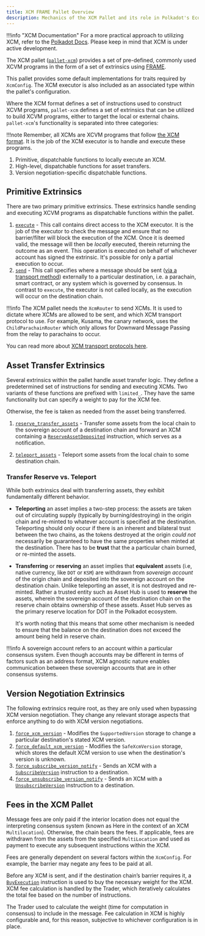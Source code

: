 ```yaml
---
title: XCM FRAME Pallet Overview
description: Mechanics of the XCM Pallet and its role in Polkadot's Ecosystem.
---
```


!!!info "XCM Documentation"
    For a more practical approach to utilizing XCM, refer to the [Polkadot Docs](https://docs.polkadot.com/develop/interoperability/intro-to-xcm/). Please keep in mind that XCM is under active development.

The XCM pallet
([`pallet-xcm`](https://github.com/paritytech/polkadot-sdk/blob/master/polkadot/xcm/pallet-xcm/src/lib.rs))
provides a set of pre-defined, commonly used XCVM programs in the form of a set of extrinsics using
[FRAME](https://docs.polkadot.com/develop/parachains/intro-polkadot-sdk/#frame).

This pallet provides some default implementations for traits required by `XcmConfig`. The XCM
executor is also included as an associated type within the pallet's configuration.

Where the XCM format defines a set of instructions used to construct XCVM programs, `pallet-xcm`
defines a set of extrinsics that can be utilized to build XCVM programs, either to target the local
or external chains. `pallet-xcm`'s functionality is separated into three categories:

!!!note
      Remember, all XCMs are XCVM programs that follow [the XCM format](https://github.com/paritytech/xcm-format). It is the job of the XCM executor is to handle and execute these programs.

1. Primitive, dispatchable functions to locally execute an XCM.
2. High-level, dispatchable functions for asset transfers.
3. Version negotiation-specific dispatchable functions.

## Primitive Extrinsics

There are two primary primitive extrinsics. These extrinsics handle sending and executing XCVM
programs as dispatchable functions within the pallet.

1. [`execute`](https://github.com/paritytech/polkadot-sdk/blob/a808a3a0918ffbce314dbe00e03761e7a8f8ce79/polkadot/xcm/pallet-xcm/src/lib.rs#L902) -
   This call contains direct access to the XCM executor. It is the job of the executor to check the
   message and ensure that no barrier/filter will block the execution of the XCM. Once it is deemed
   valid, the message will then be _locally_ executed, therein returning the outcome as an event.
   This operation is executed on behalf of whichever account has signed the extrinsic. It's possible
   for only a partial execution to occur.
2. [`send`](https://github.com/paritytech/polkadot-sdk/blob/a808a3a0918ffbce314dbe00e03761e7a8f8ce79/polkadot/xcm/pallet-xcm/src/lib.rs#L769) -
   This call specifies where a message should be sent
   ([via a transport method](./learn-xcm-transport.md)) externally to a particular destination, i.e.
   a parachain, smart contract, or any system which is governed by consensus. In contrast to
   `execute`, the executor is not called locally, as the execution will occur on the destination
   chain.

!!!info
    The XCM pallet needs the `XcmRouter` to send XCMs. It is used to dictate where XCMs are allowed to be sent, and which XCM transport protocol to use. For example, Kusama, the canary network, uses the `ChildParachainRouter` which only allows for Downward Message Passing from the relay to parachains to occur.

You can read more about [XCM transport protocols here](./learn-xcm-transport.md).

## Asset Transfer Extrinsics

Several extrinsics within the pallet handle asset transfer logic. They define a predetermined set of
instructions for sending and executing XCMs. Two variants of these functions are prefixed with
`limited_`. They have the same functionality but can specify a weight to pay for the XCM fee.

Otherwise, the fee is taken as needed from the asset being transferred.

1. [`reserve_transfer_assets`](https://github.com/paritytech/polkadot-sdk/blob/a808a3a0918ffbce314dbe00e03761e7a8f8ce79/polkadot/xcm/pallet-xcm/src/lib.rs#L872) -
   Transfer some assets from the local chain to the sovereign account of a destination chain and
   forward an XCM containing a
   [`ReserveAssetDeposited`](https://github.com/paritytech/xcm-format#reserveassetdeposited)
   instruction, which serves as a notification.

2. [`teleport_assets`](https://github.com/paritytech/polkadot-sdk/blob/a808a3a0918ffbce314dbe00e03761e7a8f8ce79/polkadot/xcm/pallet-xcm/src/lib.rs#L827) -
   Teleport some assets from the local chain to some destination chain.

### Transfer Reserve vs. Teleport

While both extrinsics deal with transferring assets, they exhibit fundamentally different behavior.

- **Teleporting** an asset implies a two-step process: the assets are taken out of circulating
  supply (typically by burning/destroying) in the origin chain and re-minted to whatever account is
  specified at the destination. Teleporting should only occur if there is an inherent and bilateral
  trust between the two chains, as the tokens destroyed at the origin _could not_ necessarily be
  guaranteed to have the same properties when minted at the destination. There has to be **trust**
  that the a particular chain burned, or re-minted the assets.
- **Transferring** or **reserving** an asset implies that **equivalent** assets (i.e, native
  currency, like `DOT` or `KSM`) are withdrawn from _sovereign account_ of the origin chain and
  deposited into the sovereign account on the destination chain. Unlike teleporting an asset, it is
  not destroyed and re-minted.  Rather a trusted entity such as Asset Hub is used to
  **reserve** the assets, wherein the sovereign account of the destination chain on the reserve
  chain obtains ownership of these assets. Asset Hub serves as the primary reserve location for DOT
  in the Polkadot ecosystem.

  It's worth noting that this means that some other mechanism is needed to ensure that the balance
  on the destination does not exceed the amount being held in reserve chain.

!!!info
    A sovereign account refers to an account within a particular consensus system. Even though accounts may be different in terms of factors such as an address format, XCM agnostic nature enables communication between these sovereign accounts that are in other consensus systems.

## Version Negotiation Extrinsics

The following extrinsics require root, as they are only used when bypassing XCM version negotiation.
They change any relevant storage aspects that enforce anything to do with XCM version negotiations.

1. [`force_xcm_version`](https://github.com/paritytech/polkadot-sdk/blob/a808a3a0918ffbce314dbe00e03761e7a8f8ce79/polkadot/xcm/pallet-xcm/src/lib.rs#L934) -
   Modifies the `SupportedVersion` storage to change a particular destination's stated XCM version.
2. [`force_default_xcm_version`](https://github.com/paritytech/polkadot-sdk/blob/a808a3a0918ffbce314dbe00e03761e7a8f8ce79/polkadot/xcm/pallet-xcm/src/lib.rs#L957) -
   Modifies the `SafeXcmVersion` storage, which stores the default XCM version to use when the
   destination's version is unknown.
3. [`force_subscribe_version_notify`](https://github.com/paritytech/polkadot-sdk/blob/a808a3a0918ffbce314dbe00e03761e7a8f8ce79/polkadot/xcm/pallet-xcm/src/lib.rs#L972) -
   Sends an XCM with a
   [`SubscribeVersion`](https://github.com/paritytech/xcm-format#subscribeversion) instruction to a
   destination.
4. [`force_unsubscribe_version_notify`](https://github.com/paritytech/polkadot-sdk/blob/a808a3a0918ffbce314dbe00e03761e7a8f8ce79/polkadot/xcm/pallet-xcm/src/lib.rs#L996) -
   Sends an XCM with a
   [`UnsubscribeVersion`](https://github.com/paritytech/xcm-format#unsubscribeversion) instruction
   to a destination.

## Fees in the XCM Pallet

Message fees are only paid if the interior location does not equal the interpreting consensus system
(known as Here in the context of an XCM `Multilocation`). Otherwise, the chain bears the fees. If
applicable, fees are withdrawn from the assets from the specified `MultiLocation` and used as
payment to execute any subsequent instructions within the XCM.

Fees are generally dependent on several factors within the `XcmConfig`. For example, the barrier may
negate any fees to be paid at all.

Before any XCM is sent, and if the destination chain’s barrier requires it, a
[`BuyExecution`](https://github.com/paritytech/xcm-format#buyexecution) instruction is used to buy
the necessary weight for the XCM. XCM fee calculation is handled by the Trader, which iteratively
calculates the total fee based on the number of instructions.

The Trader used to calculate the weight (time for computation in consensus) to include in the
message. Fee calculation in XCM is highly configurable and, for this reason, subjective to whichever
configuration is in place.
